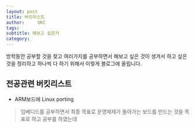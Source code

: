 ```yaml
---
layout: post
title: 버킷리스트
author:     UKC
tags: 
subtitle: 해보고 싶은거  	
category: 
---
```


방학동안 공부할 것을 찾고 여러가지를 공부하면서 해보고 싶은 것이 생겨서 하고 싶은 것을 정리하고 하나씩 다 하기 위해서 이렇게 블로그에 올립니다.

## 전공관련 버킷리스트 

* ARM보드에 Linux porting

> 임베디드를 공부하면서 최종 목표로 운영체제가 돌아가는 보드를 만드는 것을 목표로 하고 공부를 하였는데 
 	
